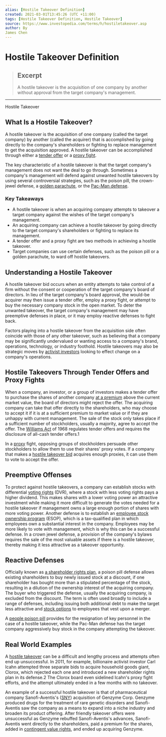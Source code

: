 ```yaml
---
alias: [Hostile Takeover Definition]
created: 2021-03-01T13:45:26 (UTC +11:00)
tags: [Hostile Takeover Definition, Hostile Takeover]
source: https://www.investopedia.com/terms/h/hostiletakeover.asp
author: By
James Chen
---
```


# Hostile Takeover Definition

> ## Excerpt
> A hostile takeover is the acquisition of one company by another without approval from the target company's management.

---

Hostile Takeover
## What Is a Hostile Takeover?

A hostile takeover is the acquisition of one company (called the target company) by another (called the acquirer) that is accomplished by going directly to the company's shareholders or fighting to replace management to get the acquisition approved. A hostile takeover can be accomplished through either a [tender offer](https://www.investopedia.com/terms/t/tenderoffer.asp) or a [proxy fight](https://www.investopedia.com/terms/p/proxyfight.asp).

The key characteristic of a hostile takeover is that the target company's management does not want the deal to go through. Sometimes a company's management will defend against unwanted hostile takeovers by using several controversial strategies, such as the poison pill, the crown-jewel defense, a [golden parachute](https://www.investopedia.com/terms/g/goldenparachute.asp), or the [Pac-Man defense](https://www.investopedia.com/terms/p/pac-man-defense.asp).

### Key Takeaways

-   A hostile takeover is when an acquiring company attempts to takeover a target company against the wishes of the target company's management.
-   An acquiring company can achieve a hostile takeover by going directly to the target company's shareholders or fighting to replace its management.
-   A tender offer and a proxy fight are two methods in achieving a hostile takeover.
-   Target companies can use certain defenses, such as the poison pill or a golden parachute, to ward off hostile takeovers.

## Understanding a Hostile Takeover

A hostile takeover bid occurs when an entity attempts to take control of a firm without the consent or cooperation of the target company's board of directors. In lieu of the target company's board approval, the would-be acquirer may then issue a tender offer, employ a proxy fight, or attempt to buy the necessary company stock in the open market. To deter the unwanted takeover, the target company's management may have preemptive defenses in place, or it may employ reactive defenses to fight back.

Factors playing into a hostile takeover from the acquisition side often coincide with those of any other takeover, such as believing that a company may be significantly undervalued or wanting access to a company's brand, operations, technology, or industry foothold. Hostile takeovers may also be strategic moves by [activist investors](https://www.investopedia.com/terms/a/activist-investor.asp) looking to effect change on a company's operations.

## Hostile Takeovers Through Tender Offers and Proxy Fights

When a company, an investor, or a group of investors makes a tender offer to purchase the shares of another company [at a premium](https://www.investopedia.com/terms/a/at-a-premium.asp) above the current market value, the board of directors might reject the offer. The acquiring company can take that offer directly to the shareholders, who may choose to accept it if it is at a sufficient premium to market value or if they are unhappy with current management. The sale of the stock only takes place if a sufficient number of stockholders, usually a majority, agree to accept the offer. The [Williams Act](https://www.investopedia.com/terms/w/williamsact.asp) of 1968 regulates tender offers and requires the disclosure of all-cash tender offers.1

In a [proxy](https://www.investopedia.com/terms/p/proxy.asp) fight, opposing groups of stockholders persuade other stockholders to allow them to use their shares' proxy votes. If a company that makes a [hostile takeover bid](https://www.investopedia.com/terms/h/hostile-takeover-bid.asp) acquires enough proxies, it can use them to vote to accept the offer.

## Preemptive Offenses

To protect against hostile takeovers, a company can establish stocks with differential [voting rights](https://www.investopedia.com/terms/v/votingright.asp) (DVR), where a stock with less voting rights pays a higher dividend. This makes shares with a lower voting power an attractive investment while making it more difficult to generate the votes needed for a hostile takeover if management owns a large enough portion of shares with more voting power. Another defense is to establish an [employee stock ownership program](https://www.investopedia.com/terms/e/esop.asp) (ESOP), which is a tax-qualified plan in which employees own a substantial interest in the company. Employees may be more likely to vote with management, which is why this can be a successful defense. In a crown jewel defense, a provision of the company's bylaws requires the sale of the most valuable assets if there is a hostile takeover, thereby making it less attractive as a takeover opportunity.

## Reactive Defenses

Officially known as [a shareholder rights plan](https://www.investopedia.com/ask/answers/042015/why-shareholder-rights-plan-called-poison-pill.asp), a poison pill defense allows existing shareholders to buy newly issued stock at a discount, if one shareholder has bought more than a stipulated percentage of the stock, resulting in a dilution of the ownership interest of the acquiring company. The buyer who triggered the defense, usually the acquiring company, is excluded from the discount. The term is often used broadly to include a range of defenses, including issuing both additional debt to make the target less attractive and [stock options](https://www.investopedia.com/terms/s/stockoption.asp) to employees that vest upon a merger.

A [people poison pill](https://www.investopedia.com/terms/p/peoplepill.asp) provides for the resignation of key personnel in the case of a hostile takeover, while the Pac-Man defense has the target company aggressively buy stock in the company attempting the takeover.

## Real World Examples

A [hostile takeover](https://www.investopedia.com/ask/answers/042815/what-are-some-prominent-examples-hostile-takeovers.asp) can be a difficult and lengthy process and attempts often end up unsuccessful. In 2011, for example, billionaire activist investor Carl Icahn attempted three separate bids to acquire household goods giant, Clorox, which rejected each one and introduced a new shareholder rights plan in its defense.2 The Clorox board even sidelined Icahn's proxy fight efforts, and the attempt ultimately ended in a few months with no takeover.

An example of a successful hostile takeover is that of pharmaceutical company Sanofi-Aventis's ([SNY](https://www.investopedia.com/markets/quote?tvwidgetsymbol=sny)) acquisition of Genzyme Corp. Genzyme produced drugs for the treatment of rare genetic disorders and Sanofi-Aventis saw the company as a means to expand into a niche industry and broaden its product offering. After friendly takeover offers were unsuccessful as Genzyme rebuffed Sanofi-Aventis's advances, Sanofi-Aventis went directly to the shareholders, paid a premium for the shares, added in [contingent value rights](https://www.investopedia.com/terms/c/cvr.asp), and ended up acquiring Genzyme.
